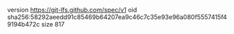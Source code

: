 version https://git-lfs.github.com/spec/v1
oid sha256:58292aeedd91c85469b64207ea9c46c7c35e93e96a080f5557415f49194b472c
size 817
